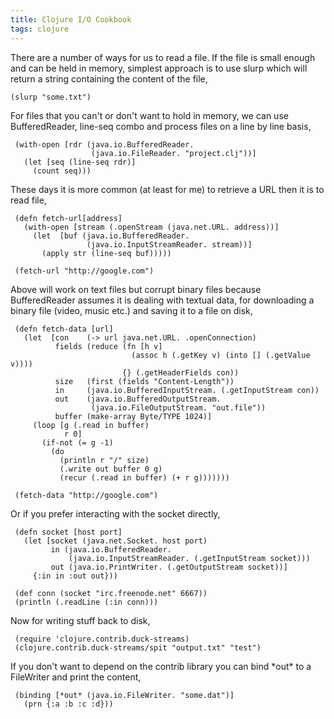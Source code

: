 ```yaml
---
title: Clojure I/O Cookbook
tags: clojure
---
```


There are a number of ways for us to read a file. If the file is small
enough and can be held in memory, simplest approach is to use slurp
which will return a string containing the content of the file,

    (slurp "some.txt")

For files that you can't or don't want to hold in memory, we can use
BufferedReader, line-seq combo and process files on a line by line basis,

     (with-open [rdr (java.io.BufferedReader. 
                      (java.io.FileReader. "project.clj"))]
       (let [seq (line-seq rdr)]
         (count seq)))

These days it is more common (at least for me) to retrieve a URL then it
is to read file, 

     (defn fetch-url[address]
       (with-open [stream (.openStream (java.net.URL. address))]
         (let  [buf (java.io.BufferedReader. 
                     (java.io.InputStreamReader. stream))]
           (apply str (line-seq buf)))))

     (fetch-url "http://google.com")

Above will work on text files but corrupt binary files because
BufferedReader assumes it is dealing with textual data, for downloading
a binary file (video, music etc.) and saving it to a file on disk,

     (defn fetch-data [url]
       (let  [con    (-> url java.net.URL. .openConnection)
              fields (reduce (fn [h v] 
                               (assoc h (.getKey v) (into [] (.getValue v))))
                             {} (.getHeaderFields con))
              size   (first (fields "Content-Length"))
              in     (java.io.BufferedInputStream. (.getInputStream con))
              out    (java.io.BufferedOutputStream. 
                      (java.io.FileOutputStream. "out.file"))
              buffer (make-array Byte/TYPE 1024)]
         (loop [g (.read in buffer)
                r 0]
           (if-not (= g -1)
             (do
               (println r "/" size)
               (.write out buffer 0 g)
               (recur (.read in buffer) (+ r g)))))))

     (fetch-data "http://google.com")


Or if you prefer interacting with the socket directly,

     (defn socket [host port]
       (let [socket (java.net.Socket. host port)
             in (java.io.BufferedReader. 
                 (java.io.InputStreamReader. (.getInputStream socket)))
             out (java.io.PrintWriter. (.getOutputStream socket))]
         {:in in :out out}))

     (def conn (socket "irc.freenode.net" 6667))
     (println (.readLine (:in conn)))

Now for writing stuff back to disk,

     (require 'clojure.contrib.duck-streams)
     (clojure.contrib.duck-streams/spit "output.txt" "test")

If you don't want to depend on the contrib library you can bind \*out\* to
a FileWriter and print the content,

     (binding [*out* (java.io.FileWriter. "some.dat")]
       (prn {:a :b :c :d}))

